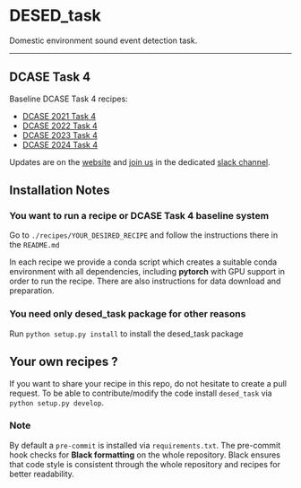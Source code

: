 # DESED_task
Domestic environment sound event detection task.

---

## DCASE Task 4
Baseline DCASE Task 4 recipes: 
- [DCASE 2021 Task 4](./recipes/dcase2021_task4_baseline)
- [DCASE 2022 Task 4](./recipes/dcase2022_task4_baseline)
- [DCASE 2023 Task 4](./recipes/dcase2023_task4_baseline)
- [DCASE 2024 Task 4](./recipes/dcase2024_task4_baseline)

Updates are on the [website][dcase_website] and [join us][invite_dcase_slack] in the dedicated
[slack channel][slack_channel].


[dcase_website]: https://dcase.community
[desed]: https://github.com/turpaultn/DESED
[fuss_git]: https://github.com/google-research/sound-separation/tree/master/datasets/fuss
[fsd50k]: https://zenodo.org/record/4060432
[invite_dcase_slack]: https://join.slack.com/t/dcase/shared_invite/zt-mzxct5n9-ZltMPjtAxQTSt3a6LFIVPA
[slack_channel]: https://dcase.slack.com/archives/C01NR59KAS3

## Installation Notes

### You want to run a recipe or DCASE Task 4 baseline system

Go to `./recipes/YOUR_DESIRED_RECIPE` and follow the instructions there in the `README.md`

In each recipe we provide a conda script which creates a suitable conda environment with all dependencies, including 
**pytorch** with GPU support in order to run the recipe. There are also instructions for data download and preparation. 


### You need only desed_task package for other reasons
Run `python setup.py install` to install the desed_task package 


## Your own recipes ?
If you want to share your recipe in this repo, do not hesitate to create a pull request.
To be able to contribute/modify the code install `desed_task` via `python setup.py develop`.


### Note

By default a `pre-commit` is installed via `requirements.txt`. 
The pre-commit hook checks for **Black formatting** on the whole repository. 
Black ensures that code style is consistent through the whole repository and recipes for better readability. 


